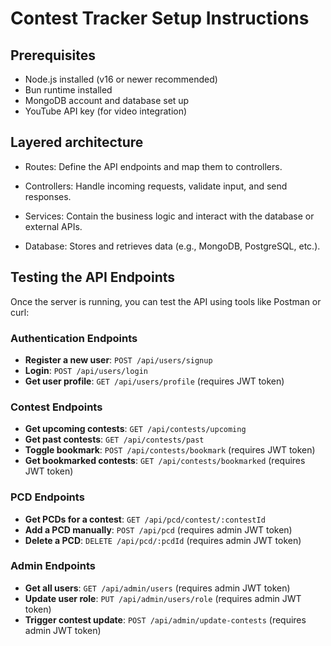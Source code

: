# Contest Tracker Setup Instructions

## Prerequisites
- Node.js installed (v16 or newer recommended)
- Bun runtime installed
- MongoDB account and database set up
- YouTube API key (for video integration)

## Layered architecture
- Routes: Define the API endpoints and map them to controllers.

- Controllers: Handle incoming requests, validate input, and send responses.

- Services: Contain the business logic and interact with the database or external APIs.

- Database: Stores and retrieves data (e.g., MongoDB, PostgreSQL, etc.).

## Testing the API Endpoints

Once the server is running, you can test the API using tools like Postman or curl:

### Authentication Endpoints
- **Register a new user**: `POST /api/users/signup`
- **Login**: `POST /api/users/login`
- **Get user profile**: `GET /api/users/profile` (requires JWT token)

### Contest Endpoints
- **Get upcoming contests**: `GET /api/contests/upcoming`
- **Get past contests**: `GET /api/contests/past`
- **Toggle bookmark**: `POST /api/contests/bookmark` (requires JWT token)
- **Get bookmarked contests**: `GET /api/contests/bookmarked` (requires JWT token)

### PCD Endpoints
- **Get PCDs for a contest**: `GET /api/pcd/contest/:contestId`
- **Add a PCD manually**: `POST /api/pcd` (requires admin JWT token)
- **Delete a PCD**: `DELETE /api/pcd/:pcdId` (requires admin JWT token)

### Admin Endpoints
- **Get all users**: `GET /api/admin/users` (requires admin JWT token)
- **Update user role**: `PUT /api/admin/users/role` (requires admin JWT token)
- **Trigger contest update**: `POST /api/admin/update-contests` (requires admin JWT token)